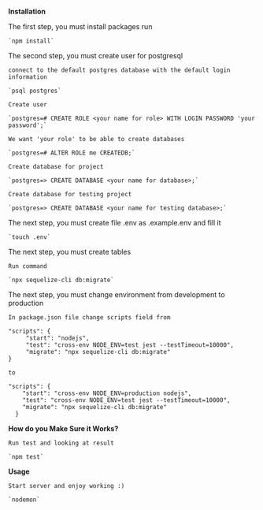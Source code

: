 **Installation**

The first step, you must install packages run

    `npm install`

The second step, you must create user for postgresql
    
    connect to the default postgres database with the default login information

    `psql postgres`
    
    Create user
    
    `postgres=# CREATE ROLE <your name for role> WITH LOGIN PASSWORD 'your password';`
    
    We want 'your role' to be able to create databases
    
    `postgres=# ALTER ROLE me CREATEDB;`
    
    Create database for project
    
    `postgres=> CREATE DATABASE <your name for database>;`
    
    Create database for testing project
    
    `postgres=> CREATE DATABASE <your name for testing database>;`

The next step, you must create file .env as .example.env and fill it 

    `touch .env`
    
The next step, you must create tables

    Run command

    `npx sequelize-cli db:migrate`

The next step, you must change environment from development to production
    
    In package.json file change scripts field from

    "scripts": {
         "start": "nodejs",
         "test": "cross-env NODE_ENV=test jest --testTimeout=10000",
         "migrate": "npx sequelize-cli db:migrate"
    }
    
    to
    
    "scripts": {
        "start": "cross-env NODE_ENV=production nodejs",
        "test": "cross-env NODE_ENV=test jest --testTimeout=10000",
        "migrate": "npx sequelize-cli db:migrate"
      }

**How do you Make Sure it Works?**
    
    Run test and looking at result
    
    `npm test`
    
**Usage**

    Start server and enjoy working :)
    
    `nodemon`
